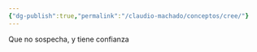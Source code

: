 ```yaml
---
{"dg-publish":true,"permalink":"/claudio-machado/conceptos/cree/"}
---
```


Que no sospecha, y tiene confianza 